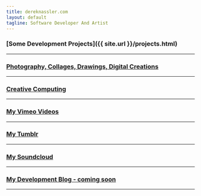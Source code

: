 ```yaml
---
title: dereknassler.com
layout: default
tagline: Software Developer And Artist
---
```


### [Some Development Projects]({{ site.url }}/projects.html)

---

### [Photography, Collages, Drawings, Digital Creations](http://flickr.com/dnassler)

---

### [Creative Computing]({{site.url}}/creative.html)

---

### [My Vimeo Videos](http://vimeo.com/dnassler)
<!-- ### [Art Portfolio](http://portfolio.dereknassler.com) -->

---

### [My Tumblr](http://dnassler.tumblr.com)

---

### [My Soundcloud](http://soundcloud.com/dnassler)

---

### [My Development Blog - coming soon](http://blog.dereknassler.com)

---
